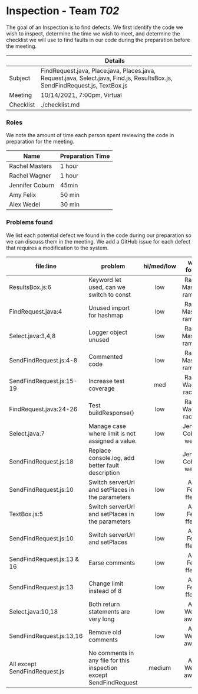 # Inspection - Team *T02* 

The goal of an Inspection is to find defects.
We first identify the code we wish to inspect, determine the time we wish to meet, and determine the checklist we will use to find faults in our code during the preparation before the meeting.

|  | Details |
| ----- | ----- |
| Subject | FindRequest.java, Place.java, Places.java, Request.java, Select.java, Find.js, ResultsBox.js, SendFindRequest.js, TextBox.js |
| Meeting | 10/14/2021, 7:00pm, Virtual |
| Checklist | ./checklist.md |

### Roles

We note the amount of time each person spent reviewing the code in preparation for the meeting.

| Name | Preparation Time |
| ---- | ---- |
| Rachel Masters | 1 hour |
| Rachel Wagner | 1 hour |
| Jennifer Coburn | 45min |
| Amy Felix| 50 min |
| Alex Wedel | 30 min |

### Problems found

We list each potential defect we found in the code during our preparation so we can discuss them in the meeting.
We add a GitHub issue for each defect that requires a modification to the system.

| file:line | problem | hi/med/low | who found | github#  |
| --- | --- | :---: | :---: | --- |
| ResultsBox.js:6 | Keyword let used, can we switch to const | low | Rachel Masters, ramast1 | #533 |
| FindRequest.java:4 | Unused import for hashmap | low | Rachel Masters, ramast1 | #532 |
| Select.java:3,4,8 | Logger object unused | low | Rachel Masters, ramast1 | #531 |
| SendFindRequest.js:4-8 | Commented code | low | Rachel Masters, ramast1 | #530 |
| SendFindRequest.js:15-19 | Increase test coverage | med | Rachel Wagner, rachilya | #361 |
| FindRequest.java:24-26 | Test buildResponse() | low | Rachel Wagner, rachilya | #534 |
| Select.java:7 | Manage case where limit is not assigned a value. | low | Jennifer Coburn, wellsja| |
| SendFindRequest.js:18 | Replace console.log, add better fault description | low | Jennifer Coburn, wellsja| #539 |
| SendFindRequest.js:10 | Switch serverUrl and setPlaces in the parameters | low | Amy Felix, ffelix1| 544 |
| TextBox.js:5 | Switch serverUrl and setPlaces in the parameters | low | Amy Felix, ffelix1| 543 |
| SendFindRequest.js:10 | Switch serverUrl and setPlaces | low | Amy Felix, ffelix1| 547 |
| SendFindRequest.js:13 & 16 | Earse comments | low | Amy Felix, ffelix1| 546 |
| SendFindRequest.js:13 | Change limit instead of 8 | low | Amy Felix, ffelix1| |
| Select.java:10,18 | Both return statements are very long | low | Alex Wedel, awedel| |
| SendFindRequest.js:13,16 | Remove old comments | low | Alex Wedel, awedel| |
| All except SendFindRequest.js | No comments in any file for this inspection except SendFindRequest | medium | Alex Wedel, awedel| |
